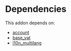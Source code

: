 # Dependencies

This addon depends on:

- [account](../../../../../oca-ocb-accounting/odoo-bringout-oca-ocb-account)
- [base_vat](../../../../../oca-ocb-core/odoo-bringout-oca-ocb-base_vat)
- [l10n_multilang](../../../../../oca-ocb-l10n_me-africa/odoo-bringout-oca-ocb-l10n_multilang)
